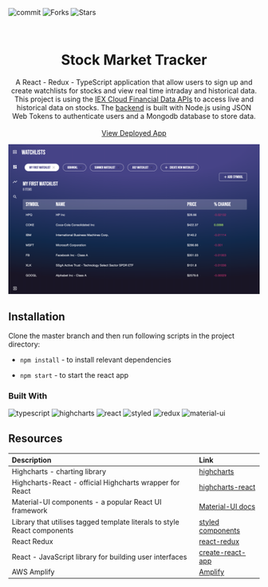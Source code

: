 ![commit](https://img.shields.io/github/last-commit/xandrav/stock-market-tracker?color=orange)
![Forks](https://img.shields.io/github/forks/xandrav/stock-market-tracker?style=social)
![Stars](https://img.shields.io/github/stars/xandrav/stock-market-tracker?style=social)

<br />
<p align="center">
  <h1 align="center">Stock Market Tracker</h1>

  <p align="center">
    A React - Redux - TypeScript application that allow users to sign up and create watchlists for stocks and view real time intraday and historical data. This project is using the <a href="https://iexcloud.io/">IEX Cloud Financial Data APIs</a> to access live and historical data on stocks. The <a href='https://github.com/XandraV/stock-market-tracker-backend'>backend</a> is built with Node.js using JSON Web Tokens to authenticate users and a Mongodb database to store data.
    <br />
    <br />
    <a href="https://master.dn1vt8xnffhrx.amplifyapp.com/">View Deployed App</a> 
  </p>
</p>

<img src="./demo.png"/>

## Installation

Clone the master branch and then run following scripts in the project directory:

- `npm install` - to install relevant dependencies

- `npm start` - to start the react app

### Built With

![typescript](https://img.shields.io/badge/-TypeScript-007ACC?style=flat-square&logo=typescript&logoColor=white)
![highcharts](https://img.shields.io/badge/-Highcharts.js-48DAD0?style=flat-square)
![react](https://img.shields.io/badge/-React-45b8d8?style=flat-square&logo=react&logoColor=white)
![styled](https://img.shields.io/badge/-Styled_Components-db7092?style=flat-square&logo=styled-components&logoColor=white)
![redux](https://img.shields.io/badge/-Redux-764ABC?style=flat-square&logo=redux&logoColor=white)
![material-ui](https://img.shields.io/badge/-MaterialUI-0081CB?style=flat-square&logo=material-ui&logoColor=white)

## Resources

| Description                                                        | Link                                                                      |
| :----------------------------------------------------------------- | :------------------------------------------------------------------------ |
| Highcharts - charting library | [highcharts](https://www.highcharts.com/) |
| Highcharts-React - official Highcharts wrapper for React | [highcharts-react](https://github.com/highcharts/highcharts-react) |
| Material-UI components - a popular React UI framework              | [Material-UI docs](https://material-ui.com/getting-started/installation/) |
| Library that utilises tagged template literals to style React components | [styled components](https://styled-components.com/)                       |
| React Redux        | [react-redux](https://react-redux.js.org/)|
| React - JavaScript library for building user interfaces            | [create-react-app](https://github.com/facebook/create-react-app)|
|AWS Amplify |  [Amplify](https://aws.amazon.com/amplify/)
